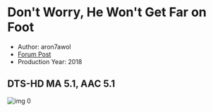 # Don't Worry, He Won't Get Far on Foot

* Author: aron7awol
* [Forum Post](https://www.avsforum.com/threads/bass-eq-for-filtered-movies.2995212/post-56926926)
* Production Year: 2018

## DTS-HD MA 5.1, AAC 5.1

![img 0](https://i.imgur.com/xUl37IN.jpg)

